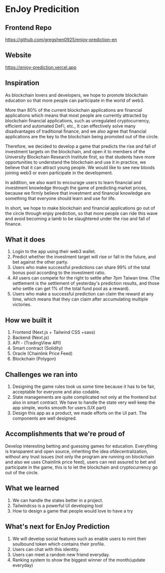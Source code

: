 # EnJoy Predicition

## Frontend Repo
https://github.com/gregshen0925/enjoy-prediction-en

## Website
https://enjoy-prediction.vercel.app

## Inspiration
As blockchain lovers and developers, we hope to promote blockchain education so that more people can participate in the world of web3.

More than 80% of the current blockchain applications are financial applications  which means that most people are currently attracted by blockchain financial applications, such as unregulated cryptocurrency, efficient and automated DeFi, etc., It can effectively solve many disadvantages of traditional finance, and we also agree that financial applications are the key to the blockchain being promoted out of the circle.

Therefore, we decided to develop a game that predicts the rise and fall of investment targets on the blockchain, and open it to members of the University Blockchain Research Institute first, so that students have more opportunities to understand the blockchain and use it in practice, we believe that it can attract young people. We would like to see new bloods joining web3 or even participate in the development.

In addition, we also want to encourage users to learn financial and investment knowledge through the game of predicting market prices, because we firmly believe that investment and financial knowledge are something that everyone should learn and use for life.

In short, we hope to make blockchain and financial applications go out of the circle through enjoy prediction, so that more people can ride this wave and avoid becoming a lamb to be slaughtered under the rise and fall of finance.

## What it does
1. Login to the app using their web3 wallet.
2. Predict whether the investment target will rise or fall in the future, and bet against the other party.
3. Users who make successful predictions can share 99% of the total bonus pool according to the investment ratio.
4. All users can compete for the right to settle after 7pm Taiwan time. (The settlement is the settlement of yesterday's prediction results, and those who settle can get 1% of the total fund pool as a reward).
5. Users who make a successful prediction can claim the reward at any time, which means that they can claim after accumulating multiple victories.

## How we built it
1. Frontend (Next.js + Tailwind CSS +sass)
2. Backend (Next.js)
3. API - (TradingView API)
4. Smart contract (Solidity)
5. Oracle (Chainlink Price Feed)
6. Blockchain (Polygon)

## Challenges we ran into
1. Designing the game rules took us some time because it has to be fair, acceptable for everyone and also codable.
2. State managements are quite complicated not only at the frontend but also in smart contract. We have to handle the state very well keep the app simple, works smooth for users.(UX part)
3. Design this app as a product, we made efforts on the UI part. The components are well designed.

## Accomplishments that we're proud of
Develop interesting betting and guessing games for education. Everything is transparent and open source, inheriting the idea of ​​decentralization, without any trust issues (not only the program are running on blockchain and also we uses Chainlink price feed), users can rest assured to bet and participate in the game, this is to let the blockchain and cryptocurrency go out of the circle.

## What we learned
1. We can handle the states better in a project.
2. Tailwindcss is a powerful UI developing tool
3. How to design a game that people would love to have a try

## What's next for EnJoy Prediction
1. We will develop social features such as enable users to mint their soulbound token which contains their profile. 
2. Users can chat with this identity.
3.  Users can meet a random new friend everyday.
4. Ranking system to show the biggest winner of the month(update everyday)
